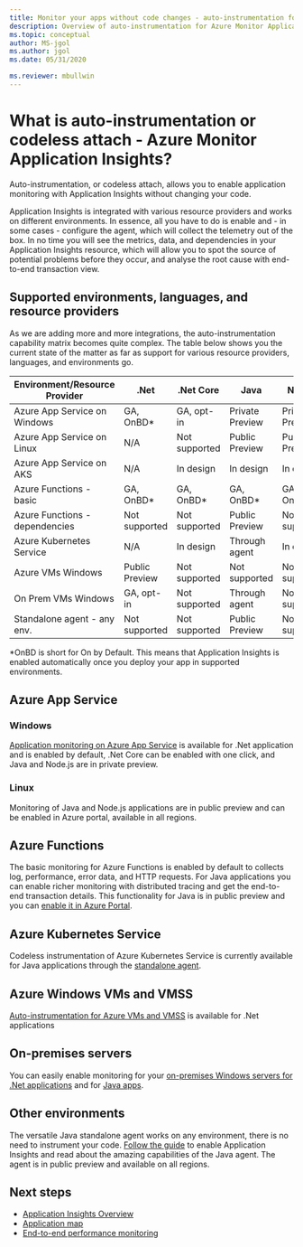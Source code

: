 ```yaml
---
title: Monitor your apps without code changes - auto-instrumentation for Azure Monitor Application Insights | Microsoft Docs
description: Overview of auto-instrumentation for Azure Monitor Application Insights - codeless application perfomance management
ms.topic: conceptual
author: MS-jgol
ms.author: jgol
ms.date: 05/31/2020

ms.reviewer: mbullwin
---
```


# What is auto-instrumentation or codeless attach - Azure Monitor Application Insights?

Auto-instrumentation, or codeless attach, allows you to enable application monitoring with Application Insights without changing your code.  

Application Insights is integrated with various resource providers and works on different environments. In essence, all you have to do is enable and - in some cases - configure the agent, which will collect the telemetry out of the box. In no time you will see the metrics, data, and dependencies in your Application Insights resource, which will allow you to spot the source of potential problems before they occur, and analyse the root cause with end-to-end transaction view.

## Supported environments, languages, and resource providers

As we are adding more and more integrations, the auto-instrumentation capability matrix becomes quite complex. The table below shows you the current state of the matter as far as support for various resource providers, languages, and environments go.

|Environment/Resource Provider | .Net            | .Net Core       | Java            | Node.js         |
|------------------------------|-----------------|-----------------|-----------------|-----------------|
|Azure App Service on Windows  | GA, OnBD*       | GA, opt-in      | Private Preview | Private Preview |
|Azure App Service on Linux    | N/A             | Not supported   | Public Preview  | Public Preview  |
|Azure App Service on AKS      | N/A             | In design       | In design       | In design       |
|Azure Functions - basic       | GA, OnBD*       | GA, OnBD*       | GA, OnBD*       | GA, OnBD*       |
|Azure Functions - dependencies| Not supported   | Not supported   | Public Preview  | Not supported   |
|Azure Kubernetes Service      | N/A             | In design       | Through agent   | In design       |
|Azure VMs Windows             | Public Preview  | Not supported   | Not supported   | Not supported   |
|On Prem VMs Windows           | GA, opt-in      | Not supported   | Through agent   | Not supported   |
|Standalone agent - any env.   | Not supported   | Not supported   | Public Preview  | Not supported   |

*OnBD is short for On by Default. This means that Application Insights is enabled automatically once you deploy your app in supported environments. 

## Azure App Service

### Windows

[Application monitoring on Azure App Service](https://docs.microsoft.com/azure/azure-monitor/app/azure-web-apps?tabs=net) is available for .Net application and is enabled by default, .Net Core can be enabled with one click, and Java and Node.js are in private preview.

### Linux 

Monitoring of Java and Node.js applications are in public preview and can be enabled in Azure portal, available in all regions.

## Azure Functions

The basic monitoring for Azure Functions is enabled by default to collects log, performance, error data, and HTTP requests. For Java applications you can enable richer monitoring with distributed tracing and get the end-to-end transaction details. This functionality for Java is in public preview and you can [enable it in Azure Portal](https://docs.microsoft.com/azure/azure-monitor/app/monitor-functions).

## Azure Kubernetes Service

Codeless instrumentation of Azure Kubernetes Service is currently available for Java applications through the [standalone agent](https://docs.microsoft.com/azure/azure-monitor/app/java-in-process-agent). 

## Azure Windows VMs and VMSS

[Auto-instrumentation for Azure VMs and VMSS](https://docs.microsoft.com/en-us/azure/azure-monitor/app/azure-vm-vmss-apps) is available for .Net applications 

## On-premises servers
You can easily enable monitoring for your [on-premises Windows servers for .Net applications](https://docs.microsoft.com/azure/azure-monitor/app/status-monitor-v2-overview) and for [Java apps](https://docs.microsoft.com/azure/azure-monitor/app/java-in-process-agent).

## Other environments
The versatile Java standalone agent works on any environment, there is no need to instrument your code. [Follow the guide](https://docs.microsoft.com/azure/azure-monitor/app/java-in-process-agent) to enable Application Insights and read about the amazing capabilities of the Java agent. The agent is in public preview and available on all regions. 

## Next steps

* [Application Insights Overview](https://docs.microsoft.com/azure/azure-monitor/app/app-insights-overview)
* [Application map](./../../azure-monitor/app/app-map.md)
* [End-to-end performance monitoring](./../../azure-monitor/learn/tutorial-performance.md)
